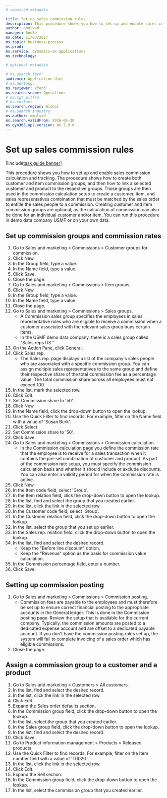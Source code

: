 ```yaml
--- 
# required metadata 
 
title: Set up sales commission rules
description: This procedure shows you how to set up and enable sales commission calculation and tracking. 
author: omulvad
manager: AnnBe 
ms.date: 11/03/2017
ms.topic: business-process 
ms.prod:  
ms.service: dynamics-ax-applications 
ms.technology:  
 
# optional metadata 
 
# ms.search.form:   
audience: Application User 
# ms.devlang:  
ms.reviewer: kfend
ms.search.scope: Operations 
# ms.tgt_pltfrm:  
# ms.custom:  
ms.search.region: Global
# ms.search.industry: 
ms.author: omulvad
ms.search.validFrom: 2016-06-30 
ms.dyn365.ops.version: AX 7.0.0 
---
```

# Set up sales commission rules

[!include[task guide banner](../../includes/task-guide-banner.md)]

This procedure shows you how to set up and enable sales commission calculation and tracking. The procedure shows how to create both customer and item commission groups, and then how to link a selected customer and product to the respective groups. Those groups are then used in the commission calculation setup to create a customer, item, and sales representatives combination that must be matched by the sales order to entitle the sales people to a commission. Creating customer and item commission groups are optional, as the calculation of commission can also be done for an individual customer and/or item. You can run this procedure in demo data company USMF or on your own data.


## Set up commission groups and commission rates
1. Go to Sales and marketing > Commissions > Customer groups for commission.
2. Click New.
3. In the Group field, type a value.
4. In the Name field, type a value.
5. Click Save.
6. Close the page.
7. Go to Sales and marketing > Commissions > Item groups.
8. Click New.
9. In the Group field, type a value.
10. In the Name field, type a value.
11. Close the page.
12. Go to Sales and marketing > Commissions > Sales groups.
    * A Commission sales group specifies the employees in sales representative roles who are eligible to receive a commission when a customer associated with the relevant sales group buys certain items.  
    * In the USMF demo data company, there is a sales group called "Sales reps US."  
13. On the Action Pane, click General.
14. Click Sales rep.
    * The Sales rep. page displays a list of the company's sales people who are associated with a specific commission group. You can assign multiple sales representatives to the same group and define their respective share of the total commission fee as a percentage value. The total commission share across all employees must not exceed 100.  
15. In the list, mark the selected row.
16. Click Edit.
17. Set Commission share to '50'.
18. Click New.
19. In the Name field, click the drop-down button to open the lookup.
20. Use the Quick Filter to find records. For example, filter on the Name field with a value of 'Susan Burk'.
21. Click Select.
22. Set Commission share to '50'.
23. Click Save.
24. Go to Sales and marketing > Commissions > Commission calculation.
    * In the Commission calculation page you define the commission rate that the employee is to receive for a sales transaction when it contains the pre-set combination of customer and product. As part of the commission rate setup, you must specify the commission calculation basis and whether it should include or exclude discounts. You can also enter a validity period for when the commission rate is active.  
25. Click New.
26. In the Item code field, select 'Group'.
27. In the Item relation field, click the drop-down button to open the lookup.
28. In the list, find and select the group that you created earlier.
29. In the list, click the link in the selected row.
30. In the Customer code field, select 'Group'.
31. In the Customer relation field, click the drop-down button to open the lookup.
32. In the list, select the group that you set up earlier.
33. In the Sales rep. relation field, click the drop-down button to open the lookup.
34. In the list, find and select the desired record.
    * Keep the "Before line discount" option.  
    * Keep the "Revenue" option as the basis for commission value calculation.    
35. In the Commission percentage field, enter a number.
36. Click Save.

## Setting up commission posting
1. Go to Sales and marketing > Commissions > Commission posting.
    * Commission fees are payable to the employees and must therefore be set up to ensure correct financial posting to the appropriate accounts in the General ledger. This is done in the Commission posting page. Review the setup that is available for the current company. Typically, the commission amounts are posted to a dedicated expense account and are offset to a dedicated payable account. If you don't have the commission posting rules set up, the system will fail to complete invoicing of a sales order which has eligible commissions.  
2. Close the page.

## Assign a commission group to a customer and a product
1. Go to Sales and marketing > Customers > All customers.
2. In the list, find and select the desired record.
3. In the list, click the link in the selected row.
4. Click Edit.
5. Expand the Sales order defaults section.
6. In the Commission group field, click the drop-down button to open the lookup.
7. In the list, select the group that you created earlier.
8. In the Sales group field, click the drop-down button to open the lookup.
9. In the list, find and select the desired record.
10. Click Save.
11. Go to Product information management > Products > Released products.
12. Use the Quick Filter to find records. For example, filter on the Item number field with a value of 'T0020 '.
13. In the list, click the link in the selected row.
14. Click Edit.
15. Expand the Sell section.
16. In the Commission group field, click the drop-down button to open the lookup.
17. In the list, select the commission group that you created earlier.

